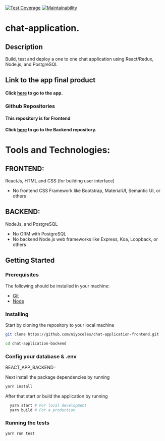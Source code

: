 [![Test Coverage](https://api.codeclimate.com/v1/badges/92a4573e6b285fff0982/test_coverage)](https://codeclimate.com/github/niyoceles/chat-application-frontend/test_coverage)
[![Maintainability](https://api.codeclimate.com/v1/badges/92a4573e6b285fff0982/maintainability)](https://codeclimate.com/github/niyoceles/chat-application-frontend/maintainability)
# chat-application.


## Description
Build, test and deploy a one to one chat application using React/Redux, Node.js, and PostgreSQL

## Link to the app final product

#### Click [here](https://www.chatapp.niyonsaba.com/) to go to the app. 

### Github Repositories

#### This repository is for Frontend
#### Click [here](https://github.com/niyoceles/chat-application-backend) to go to the Backend repository.

# Tools and Technologies:
## FRONTEND:
ReactJs, HTML and CSS (for building user interface)
- No frontend CSS Framework like Bootstrap, MaterialUI, Semantic UI, or others

## BACKEND:
NodeJs, and PostgreSQL
- No ORM with PostgreSQL
- No backend Node.js web frameworks like Express, Koa, Loopback, or others

## Getting Started

### Prerequisites

The following should be installed in your machine:

- [Git](https://git-scm.com/downloads)
- [Node](https://nodejs.org/en/download)

### Installing

Start by cloning the repository to your local machine

```bash
git clone https://github.com/niyoceles/chat-application-frontend.git

cd chat-application-backend
```
### Config your database & .env
REACT_APP_BACKEND=

Next install the package dependencies by running

```bash
yarn install

```

After that start or build the application by running

```bash
  yarn start # For local development
  yarn build # For a production
```

### Running the tests

```bash
yarn run test

```
